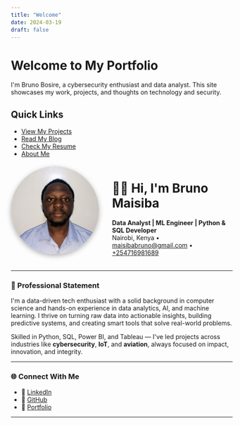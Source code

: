 ```yaml
---
title: "Welcome"
date: 2024-03-19
draft: false
---
```


# Welcome to My Portfolio

I'm Bruno Bosire, a cybersecurity enthusiast and data analyst. This site showcases my work, projects, and thoughts on technology and security.

## Quick Links

- [View My Projects](/projects)
- [Read My Blog](/posts)
- [Check My Resume](/resume)
- [About Me](/about)

<style>
@keyframes fadeInUp {
  0% {
    opacity: 0;
    transform: translateY(40px);
  }
  100% {
    opacity: 1;
    transform: translateY(0);
  }
}

.hero {
  display: flex;
  align-items: center;
  gap: 30px;
  flex-wrap: wrap;
  margin-bottom: 2rem;
  animation: fadeInUp 1s ease-out;
}

.hero img {
  width: 200px;
  height: 200px;
  border-radius: 50%;
  object-fit: cover;
  flex-shrink: 0;
  box-shadow: 0 4px 12px rgba(0,0,0,0.3);
  animation: fadeInUp 1.2s ease-out;
}

.hero-text {
  flex: 1;
  min-width: 250px;
  animation: fadeInUp 1.4s ease-out;
}
</style>

<div class="hero">
  <img src="../static/images/myimage.jpg" alt="Bruno Maisiba">
  <div class="hero-text">
    <h1>👋🏾 Hi, I'm Bruno Maisiba</h1>
    <strong>Data Analyst | ML Engineer | Python & SQL Developer</strong><br>
    Nairobi, Kenya • <a href="mailto:maisibabruno@gmail.com">maisibabruno@gmail.com</a> • <a href="tel:+254716981689">+254716981689</a>
  </div>
</div>

---

### 🚀 Professional Statement

I'm a data-driven tech enthusiast with a solid background in computer science and hands-on experience in data analytics, AI, and machine learning. I thrive on turning raw data into actionable insights, building predictive systems, and creating smart tools that solve real-world problems.

Skilled in Python, SQL, Power BI, and Tableau — I've led projects across industries like **cybersecurity**, **IoT**, and **aviation**, always focused on impact, innovation, and integrity.

---

### 🌐 Connect With Me

- 🔗 [LinkedIn](https://www.linkedin.com/in/brunomaisiba)  
- 🔗 [GitHub](https://github.com/codac-black)  
- 🔗 [Portfolio](https://nicosblog.netlify.app/)

---

